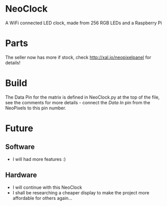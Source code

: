 # NeoClock
A WiFi connected LED clock, made from 256 RGB LEDs and a Raspberry Pi

# Parts
The seller now has more if stock, check http://xal.io/neopixelpanel for details!

# Build
The Data Pin for the matrix is defined in NeoClock.py at the top of the file, see the comments for more details - connect the *Data* *In* pin from the NeoPixels to this pin number. 

# Future
## Software
 * I will had more features :)

## Hardware
 * I will continue with this NeoClock
 * I shall be researching a cheaper display to make the project more affordable for others again...
